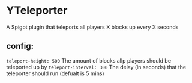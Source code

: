 # YTeleporter
A Spigot plugin that teleports all players X blocks up every X seconds

## config:

`teleport-height: 500` The amount of blocks allp players should be teleported up by
`teleport-interval: 300` The delay (in seconds) that the teleporter should run (defualt is 5 mins)
